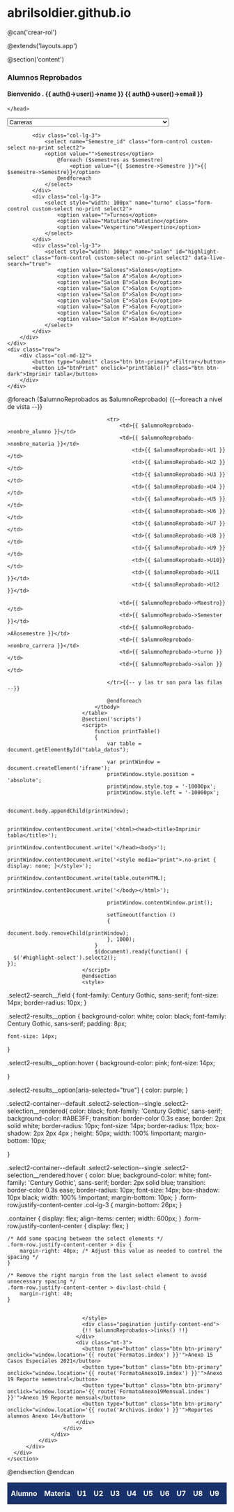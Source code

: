 # abrilsoldier.github.io


@can('crear-rol')

@extends('layouts.app')

@section('content')

<section class="section">
    <div class="section-header">
        <h3 class="page__heading">Alumnos Reprobados</h3>
            <div class="card-body">
                <h4>Bienvenido . {{ auth()->user()->name }} {{ auth()->user()->email }} </h4>
            </div>
    </div>
    <head>
        <link rel="stylesheet" href="https://cdn.jsdelivr.net/npm/bootstrap-select@1.13.14/dist/css/bootstrap-select.min.css">
        <script src="https://cdn.jsdelivr.net/npm/bootstrap-select@1.13.14/dist/js/bootstrap-select.min.js"></script>
        <script src="https://cdn.jsdelivr.net/npm/bootstrap-select@1.13.14/dist/js/i18n/defaults-*.min.js"></script>
        <script src="https://code.jquery.com/jquery-3.6.0.min.js"></script>
        <link rel="stylesheet" href="https://cdnjs.cloudflare.com/ajax/libs/select2/4.1.0/css/select2.min.css" />
        <script src="https://cdnjs.cloudflare.com/ajax/libs/select2/4.1.0/js/select2.min.js"></script>
  
    </head>
  <form method="GET" action="{{ route('AlumnosReprobados.index') }}">
    <div class="container">
        <div class="form-row justify-content-center">
            <div class="col-lg-3">
                <select name="carrera" id="carrera" class="form-control custom-select no-print select2">
                <option value="">Carreras</option>
                @foreach ($carreras as $carrera)
                    <option value="{{ $carrera->IdCarreras }}" {{ $filtroCarrera == $carrera->IdCarreras ? 'selected' : '' }}>{{ $carrera->NombreCarrera }}</option>
                @endforeach
                </select>
            </div>
        
            <div class="col-lg-3">
                <select name="Semestre_id" class="form-control custom-select no-print select2">
                <option value="">Semestres</option>
                    @foreach ($semestres as $semestre)
                        <option value="{{ $semestre->Semestre }}">{{ $semestre->Semestre}}</option>
                    @endforeach
                </select>
            </div>
            <div class="col-lg-3">
                <select style="width: 100px" name="turno" class="form-control custom-select no-print select2">
                    <option value="">Turnos</option>
                    <option value="Matutino">Matutino</option>
                    <option value="Vespertino">Vespertino</option>
                </select>
            </div>
            <div class="col-lg-3">
                <select style="width: 100px" name="salon" id="highlight-select" class="form-control custom-select no-print select2" data-live-search="true">
                    <option value="Salones">Salones</option>
                    <option value="Salon A">Salon A</option>
                    <option value="Salon B">Salon B</option>
                    <option value="Salon C">Salon C</option>
                    <option value="Salon D">Salon D</option>
                    <option value="Salon E">Salon E</option>
                    <option value="Salon F">Salon F</option>
                    <option value="Salon G">Salon G</option>
                    <option value="Salon H">Salon H</option>
                </select>
            </div>
        </div>
    </div>
    <div class="row">
        <div class="col-md-12">
            <button type="submit" class="btn btn-primary">Filtrar</button>
            <button id="btnPrint" onclick="printTable()" class="btn btn-dark">Imprimir tabla</button>
        </div>
    </div>
</form>
      <div class="section-body">
          <div class="row">
              <div class="col-lg-12">
                  <div class="card">
                      <div class="card-body">
                            <table id="tabla_datos" class="table table-striped mt-2">
                                <tr style="background-color:#18316B"> 
                                     <th style="color:#fff;">Alumno</th> <!--Nombre de columnas -->
                                     <th style="color:#fff;">Materia</th>
                                     <th style="color:#fff;">U1</th>
                                     <th style="color:#fff;">U2</th>
                                     <th style="color:#fff;">U3</th>
                                     <th style="color:#fff;">U4</th>
                                     <th style="color:#fff;">U5</th>
                                     <th style="color:#fff;">U6</th>
                                     <th style="color:#fff;">U7</th>
                                     <th style="color:#fff;">U8</th>
                                     <th style="color:#fff;">U9</th>
                                     <th style="color:#fff;">U10</th>
                                     <th style="color:#fff;">U11</th>
                                     <th style="color:#fff;">U12</th>
                                     <th style="color:#fff;">Maestro</th>
                                     <th style="color:#fff;">Semestre</th>
                                     <th style="color:#fff;">Año Semestre</th>
                                     <th style="color:#fff;">Carrera</th>
                                     <th style="color:#fff;">Turno</th>
                                     <th style="color:#fff;">Salon</th>
                                </tr>
                                <tbody>
                                    @foreach ($alumnoReprobados as $alumnoReprobado) {{--foreach a nivel de vista  --}}
                                    
                                    <tr>
                                        <td>{{ $alumnoReprobado->nombre_alumno }}</td>
                                        <td>{{ $alumnoReprobado->nombre_materia }}</td>
                                            <td>{{ $alumnoReprobado->U1 }}</td>
                                            <td>{{ $alumnoReprobado->U2 }}</td>
                                            <td>{{ $alumnoReprobado->U3 }}</td>
                                            <td>{{ $alumnoReprobado->U4 }}</td>
                                            <td>{{ $alumnoReprobado->U5 }}</td>
                                            <td>{{ $alumnoReprobado->U6 }}</td>
                                            <td>{{ $alumnoReprobado->U7 }}</td>
                                            <td>{{ $alumnoReprobado->U8 }}</td>
                                            <td>{{ $alumnoReprobado->U9 }}</td>
                                            <td>{{ $alumnoReprobado->U10}}</td>
                                            <td>{{ $alumnoReprobado->U11 }}</td>
                                            <td>{{ $alumnoReprobado->U12 }}</td>
                                        
                                        <td>{{ $alumnoReprobado->Maestro}}</td>
                                        <td>{{ $alumnoReprobado->Semester  }}</td>
                                        <td>{{ $alumnoReprobado->Añosemestre }}</td>
                                        <td>{{ $alumnoReprobado->nombre_carrera }}</td>
                                        <td>{{ $alumnoReprobado->turno }}</td>
                                        <td>{{ $alumnoReprobado->salon }}</td>
                                        
                                    </tr>{{-- y las tr son para las filas --}}
                                    
                                    @endforeach
                                </tbody>
                            </table> 
                            @section('scripts')
                            <script>
                                function printTable()
                                {
                                    var table = document.getElementById("tabla_datos");

                                    var printWindow = document.createElement('iframe');
                                    printWindow.style.position = 'absolute';
                                    printWindow.style.top = '-10000px';
                                    printWindow.style.left = '-10000px';

                                    document.body.appendChild(printWindow);

                                    printWindow.contentDocument.write('<html><head><title>Imprimir tabla</title>');
                                    printWindow.contentDocument.write('</head><body>');
                                    printWindow.contentDocument.write('<style media="print">.no-print { display: none; }</style>');
                                    printWindow.contentDocument.write(table.outerHTML);
                                    printWindow.contentDocument.write('</body></html>');
    
                                    printWindow.contentWindow.print();

                                    setTimeout(function () 
                                    { 
                                        document.body.removeChild(printWindow);
                                    }, 1000);
                                }
                                $(document).ready(function() {
      $('#highlight-select').select2();
    });
                            </script>
                            @endsection
                            <style>

.select2-search__field {
    font-family: Century Gothic, sans-serif; 
    font-size: 14px;
    border-radius: 10px;
}

.select2-results__option {
    background-color: white; 
    color: black; 
    font-family: Century Gothic, sans-serif; 
    padding: 8px;
    
    font-size: 14px;
}

.select2-results__option:hover {
    background-color: pink; 
    font-size: 14px;
    
}


.select2-results__option[aria-selected="true"] {
      color: purple;
    }
    
.select2-container--default .select2-selection--single .select2-selection__rendered{
    color: black;
    font-family: 'Century Gothic', sans-serif;
    background-color: #ABE3FF;
    transition: border-color 0.3s ease;
    border: 2px solid white; 
    border-radius: 10px;
    font-size: 14px;
    border-radius: 11px;
  box-shadow: 2px 2px 4px ;
  height: 50px;
  width: 100% !important; 
  margin-bottom: 10px;
  
    
}

.select2-container--default .select2-selection--single .select2-selection__rendered:hover {
    color: blue;
    background-color: white; 
    font-family: 'Century Gothic', sans-serif;
    border: 2px solid blue;
    transition: border-color 0.3s ease;
    border-radius: 10px;
    font-size: 14px;
    box-shadow: 10px black;
    width: 100% !important; 
    margin-bottom: 10px;
}
.form-row.justify-content-center .col-lg-3 {
    margin-bottom: 26px;
}

.container {
        display: flex;
        align-items: center;
        width: 600px;
    }
    .form-row.justify-content-center {
        display: flex;
    }

    /* Add some spacing between the select elements */
    .form-row.justify-content-center > div {
        margin-right: 40px; /* Adjust this value as needed to control the spacing */
    }

    /* Remove the right margin from the last select element to avoid unnecessary spacing */
    .form-row.justify-content-center > div:last-child {
        margin-right: 40;
    }
                
                                
                            </style>
                            <div class="pagination justify-content-end">
                            {!! $alumnoReprobados->links() !!}
                          </div>  
                          <div class="mt-3">
                            <button type="button" class="btn btn-primary" onclick="window.location='{{ route('Formatos.index') }}'">Anexo 15 Casos Especiales 2021</button>
                            <button type="button" class="btn btn-primary" onclick="window.location='{{ route('FormatoAnexo19.index') }}'">Anexo 19 Reporte semestral</button>
                            <button type="button" class="btn btn-primary" onclick="window.location='{{ route('FormatoAnexo19Mensual.index') }}'">Anexo 19 Reporte mensual</button>
                            <button type="button" class="btn btn-primary" onclick="window.location='{{ route('Archivos.index') }}'">Reportes alumnos Anexo 14</button>
                          </div>
                      </div>
                  </div>
              </div>
          </div>
      </div>
    </section>
@endsection
@endcan
